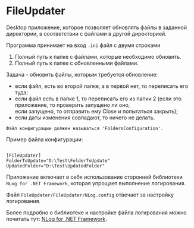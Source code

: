 # FileUpdater
Desktop приложение, которое позволяет обновлять файлы в заданной директории, в соответствии с файлами в другой директорией.

Программа принимает на вход ```.ini``` файл с двумя строками
1. Полный путь к папке с файлами, которые необходимо обновить.
2. Полный путь к папке с обновленными файлами.

Задача - обновить файлы, которым требуется обновление:

- если файл, есть во второй папке, а в первой нет, то переписать его туда;
- если файл есть в папке 1, то переписать его из папки 2 (если это приложение, то проверить запущено ли оно,\
если запущено, то отправить ему Close и попытаться закрыть);
- если даты изменения совпадают, то ничего не делать.

```Файл конфигурации должен называться 'FoldersConfiguration'.```

Пример файла конфигурации:

```

[FileUpdater]
FolderToUpdate="D:\Test\FolderToUpdate"
UpdatedFolder="D:\Test\UpdatedFolder"
```

Приложение включает в себя использование сторонней библиотеки ```NLog for .NET Framework```, которая упрощает выполнение логирования.

Файл ```FileUpdater/FileUpdater/NLog.config``` отвечает за настройку логирования.

Более подробно о библиотеке и настройке файла логирования можно почитать тут: [NLog for .NET Framework](https://github.com/nlog/nlog/wiki/Tutorial).
